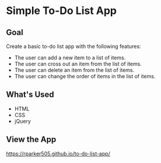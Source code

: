 # Simple To-Do List App

## Goal
Create a basic to-do list app with the following features:

- The user can add a new item to a list of items.
- The user can cross out an item from the list of items.
- The user can delete an item from the list of items.
- The user can change the order of items in the list of items.

## What's Used
- HTML
- CSS
- jQuery

## View the App
https://rparker505.github.io/to-do-list-app/
